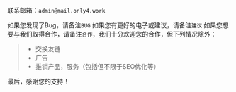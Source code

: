 联系邮箱：`admin@mail.only4.work`

如果您发现了Bug，请备注`BUG`
如果您有更好的电子或建议，请备注`建议`
如果您想要与我们取得合作，请备注`合作`，我们十分欢迎您的合作，但下列情况除外：
> - 交换友链
> - 广告
> - 推销产品，服务（包括但不限于SEO优化等）

最后，感谢您的支持！